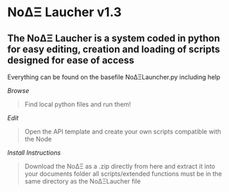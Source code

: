 # NoΔΞ Laucher v1.3

## The NoΔΞ Laucher is a system coded in python for easy editing, creation and loading of scripts designed for ease of access

Everything can be found on the basefile NoΔΞLauncher.py including help

_Browse_

> Find local python files and run them!

_Edit_

> Open the API template and create your own scripts compatible with the Node


_Install Instructions_

> Download the NoΔΞ as a .zip directly from here and extract it into your documents folder
> all scripts/extended functions must be in the same directory as the NoΔΞLaucher file
